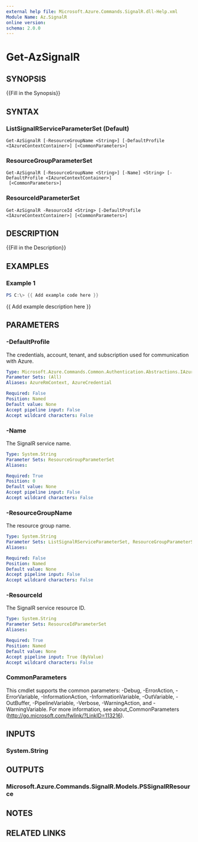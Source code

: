 ```yaml
---
external help file: Microsoft.Azure.Commands.SignalR.dll-Help.xml
Module Name: Az.SignalR
online version:
schema: 2.0.0
---
```


# Get-AzSignalR

## SYNOPSIS
{{Fill in the Synopsis}}

## SYNTAX

### ListSignalRServiceParameterSet (Default)
```
Get-AzSignalR [-ResourceGroupName <String>] [-DefaultProfile <IAzureContextContainer>] [<CommonParameters>]
```

### ResourceGroupParameterSet
```
Get-AzSignalR [-ResourceGroupName <String>] [-Name] <String> [-DefaultProfile <IAzureContextContainer>]
 [<CommonParameters>]
```

### ResourceIdParameterSet
```
Get-AzSignalR -ResourceId <String> [-DefaultProfile <IAzureContextContainer>] [<CommonParameters>]
```

## DESCRIPTION
{{Fill in the Description}}

## EXAMPLES

### Example 1
```powershell
PS C:\> {{ Add example code here }}
```

{{ Add example description here }}

## PARAMETERS

### -DefaultProfile
The credentials, account, tenant, and subscription used for communication with Azure.

```yaml
Type: Microsoft.Azure.Commands.Common.Authentication.Abstractions.IAzureContextContainer
Parameter Sets: (All)
Aliases: AzureRmContext, AzureCredential

Required: False
Position: Named
Default value: None
Accept pipeline input: False
Accept wildcard characters: False
```

### -Name
The SignalR service name.

```yaml
Type: System.String
Parameter Sets: ResourceGroupParameterSet
Aliases:

Required: True
Position: 0
Default value: None
Accept pipeline input: False
Accept wildcard characters: False
```

### -ResourceGroupName
The resource group name.

```yaml
Type: System.String
Parameter Sets: ListSignalRServiceParameterSet, ResourceGroupParameterSet
Aliases:

Required: False
Position: Named
Default value: None
Accept pipeline input: False
Accept wildcard characters: False
```

### -ResourceId
The SignalR service resource ID.

```yaml
Type: System.String
Parameter Sets: ResourceIdParameterSet
Aliases:

Required: True
Position: Named
Default value: None
Accept pipeline input: True (ByValue)
Accept wildcard characters: False
```

### CommonParameters
This cmdlet supports the common parameters: -Debug, -ErrorAction, -ErrorVariable, -InformationAction, -InformationVariable, -OutVariable, -OutBuffer, -PipelineVariable, -Verbose, -WarningAction, and -WarningVariable.
For more information, see about_CommonParameters (http://go.microsoft.com/fwlink/?LinkID=113216).

## INPUTS

### System.String

## OUTPUTS

### Microsoft.Azure.Commands.SignalR.Models.PSSignalRResource

## NOTES

## RELATED LINKS
